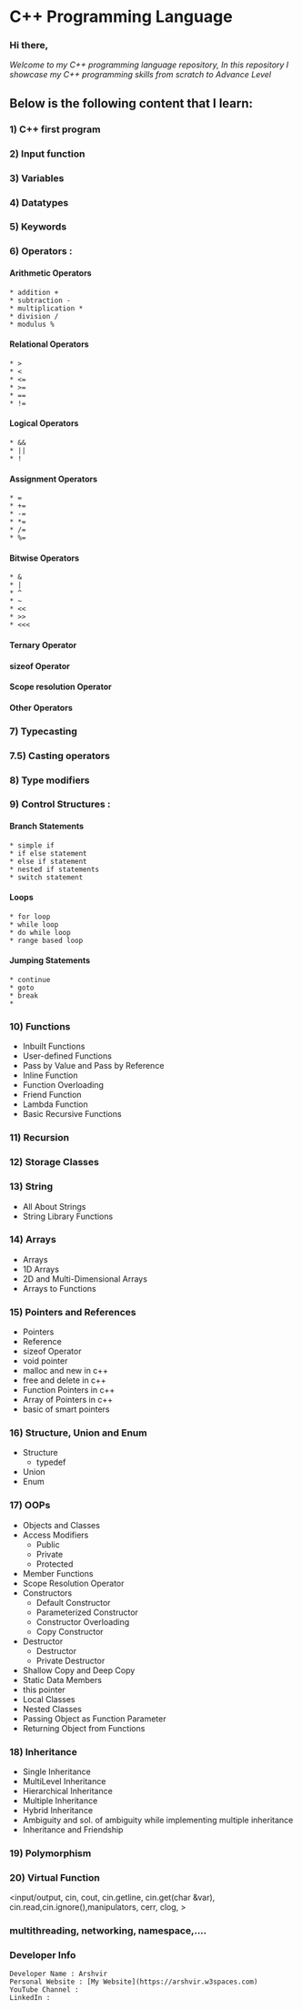 # C++ Programming Language
### Hi there, 
*Welcome to my C++ programming language repository, In this repository I showcase my C++ programming skills from scratch to Advance Level*

## Below is the following content that I learn:
### 1) C++ first program
### 2) Input function
### 3) Variables
### 4) Datatypes
### 5) Keywords
### 6) Operators :
  #### Arithmetic Operators
    * addition +
    * subtraction -
    * multiplication *
    * division /
    * modulus %
  #### Relational Operators 
    * >
    * <
    * <=
    * >=
    * ==
    * !=
  #### Logical Operators
    * &&
    * ||
    * !
  #### Assignment Operators
    * =
    * +=
    * -=
    * *=
    * /=
    * %=
  #### Bitwise Operators
    * &
    * |
    * ^
    * ~
    * <<
    * >>
    * <<<
  #### Ternary Operator
  #### sizeof Operator
  #### Scope resolution Operator
  #### Other Operators
### 7) Typecasting
### 7.5) Casting operators
### 8) Type modifiers
### 9) Control Structures :
  #### Branch Statements
    * simple if
    * if else statement
    * else if statement
    * nested if statements
    * switch statement
  #### Loops
    * for loop
    * while loop
    * do while loop
    * range based loop
  #### Jumping Statements
    * continue
    * goto
    * break
    *
### 10) Functions
 * Inbuilt Functions
 * User-defined Functions
 * Pass by Value and Pass by Reference
 * Inline Function
 * Function Overloading 
 * Friend Function
 * Lambda Function
 * Basic Recursive Functions
### 11) Recursion
### 12) Storage Classes
### 13) String
 * All About Strings
 * String Library Functions
### 14) Arrays
 * Arrays
 * 1D Arrays
 * 2D and Multi-Dimensional Arrays
 * Arrays to Functions
### 15) Pointers and References
 * Pointers
 * Reference
 * sizeof Operator
 * void pointer
 * malloc and new in c++
 * free and delete in c++
 * Function Pointers in c++
 * Array of Pointers in c++
 * basic of smart pointers
### 16) Structure, Union and Enum
 * Structure
   * typedef
 * Union
 * Enum
### 17) OOPs
 * Objects and Classes
 * Access Modifiers
    * Public
    * Private 
    * Protected
 * Member Functions
 * Scope Resolution Operator
 * Constructors
    * Default Constructor
    * Parameterized Constructor
    * Constructor Overloading
    * Copy Constructor
 * Destructor
    * Destructor
    * Private Destructor
 * Shallow Copy and Deep Copy
 * Static Data Members
 * this pointer
 * Local Classes
 * Nested Classes
 * Passing Object as Function Parameter
 * Returning Object from Functions
### 18) Inheritance
 * Single Inheritance
 * MultiLevel Inheritance
 * Hierarchical Inheritance
 * Multiple Inheritance
 * Hybrid Inheritance
 * Ambiguity and sol. of ambiguity while implementing multiple inheritance
 * Inheritance and Friendship
### 19) Polymorphism
### 20) Virtual Function
<input/output, cin, cout, cin.getline, cin.get(char &var), cin.read,cin.ignore(),manipulators, cerr, clog, >
### multithreading, networking, namespace,....

### Developer Info
    Developer Name : Arshvir
    Personal Website : [My Website](https://arshvir.w3spaces.com)
    YouTube Channel : 
    LinkedIn :

